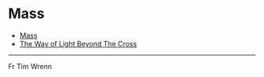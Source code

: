 
# Mass

- [Mass](mass.html)
- [The Way of Light Beyond The Cross](the-way-of-light-beyond-the-cross.html)

---

Fr Tim Wrenn
